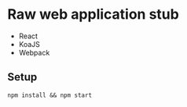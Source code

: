 # Raw web application stub

- React
- KoaJS
- Webpack

## Setup

<code>npm install && npm start</code>
